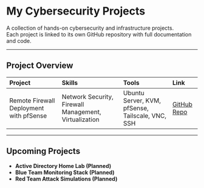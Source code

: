 # My Cybersecurity Projects

A collection of hands-on cybersecurity and infrastructure projects.  
Each project is linked to its own GitHub repository with full documentation and code.

---

## Project Overview

| Project | Skills | Tools | Link |
|:--------|:-------|:------|:-----|
| Remote Firewall Deployment with pfSense | Network Security, Firewall Management, Virtualization | Ubuntu Server, KVM, pfSense, Tailscale, VNC, SSH | [GitHub Repo](https://github.com/Aria-od/pfsense-remote-deployment) |

---

## Upcoming Projects

- **Active Directory Home Lab (Planned)**
- **Blue Team Monitoring Stack (Planned)**
- **Red Team Attack Simulations (Planned)**
